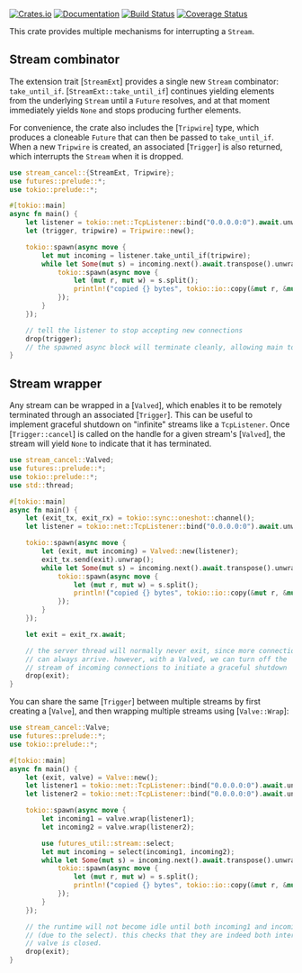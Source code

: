 [![Crates.io](https://img.shields.io/crates/v/stream-cancel.svg)](https://crates.io/crates/stream-cancel)
[![Documentation](https://docs.rs/stream-cancel/badge.svg)](https://docs.rs/stream-cancel/)
[![Build Status](https://dev.azure.com/jonhoo/jonhoo/_apis/build/status/stream-cancel?branchName=master)](https://dev.azure.com/jonhoo/jonhoo/_build/latest?definitionId=29&branchName=master)
[![Coverage Status](https://codecov.io/gh/jonhoo/stream-cancel/branch/master/graph/badge.svg)](https://codecov.io/gh/jonhoo/stream-cancel)

This crate provides multiple mechanisms for interrupting a `Stream`.

## Stream combinator

The extension trait [`StreamExt`] provides a single new `Stream` combinator: `take_until_if`.
[`StreamExt::take_until_if`] continues yielding elements from the underlying `Stream` until a
`Future` resolves, and at that moment immediately yields `None` and stops producing further
elements.

For convenience, the crate also includes the [`Tripwire`] type, which produces a cloneable
`Future` that can then be passed to `take_until_if`. When a new `Tripwire` is created, an
associated [`Trigger`] is also returned, which interrupts the `Stream` when it is dropped.


```rust
use stream_cancel::{StreamExt, Tripwire};
use futures::prelude::*;
use tokio::prelude::*;

#[tokio::main]
async fn main() {
    let listener = tokio::net::TcpListener::bind("0.0.0.0:0").await.unwrap();
    let (trigger, tripwire) = Tripwire::new();

    tokio::spawn(async move {
        let mut incoming = listener.take_until_if(tripwire);
        while let Some(mut s) = incoming.next().await.transpose().unwrap() {
            tokio::spawn(async move {
                let (mut r, mut w) = s.split();
                println!("copied {} bytes", tokio::io::copy(&mut r, &mut w).await.unwrap());
            });
        }
    });

    // tell the listener to stop accepting new connections
    drop(trigger);
    // the spawned async block will terminate cleanly, allowing main to return
}
```

## Stream wrapper

Any stream can be wrapped in a [`Valved`], which enables it to be remotely terminated through
an associated [`Trigger`]. This can be useful to implement graceful shutdown on "infinite"
streams like a `TcpListener`. Once [`Trigger::cancel`] is called on the handle for a given
stream's [`Valved`], the stream will yield `None` to indicate that it has terminated.

```rust
use stream_cancel::Valved;
use futures::prelude::*;
use tokio::prelude::*;
use std::thread;

#[tokio::main]
async fn main() {
    let (exit_tx, exit_rx) = tokio::sync::oneshot::channel();
    let listener = tokio::net::TcpListener::bind("0.0.0.0:0").await.unwrap();

    tokio::spawn(async move {
        let (exit, mut incoming) = Valved::new(listener);
        exit_tx.send(exit).unwrap();
        while let Some(mut s) = incoming.next().await.transpose().unwrap() {
            tokio::spawn(async move {
                let (mut r, mut w) = s.split();
                println!("copied {} bytes", tokio::io::copy(&mut r, &mut w).await.unwrap());
            });
        }
    });

    let exit = exit_rx.await;

    // the server thread will normally never exit, since more connections
    // can always arrive. however, with a Valved, we can turn off the
    // stream of incoming connections to initiate a graceful shutdown
    drop(exit);
}
```

You can share the same [`Trigger`] between multiple streams by first creating a [`Valve`],
and then wrapping multiple streams using [`Valve::Wrap`]:

```rust
use stream_cancel::Valve;
use futures::prelude::*;
use tokio::prelude::*;

#[tokio::main]
async fn main() {
    let (exit, valve) = Valve::new();
    let listener1 = tokio::net::TcpListener::bind("0.0.0.0:0").await.unwrap();
    let listener2 = tokio::net::TcpListener::bind("0.0.0.0:0").await.unwrap();

    tokio::spawn(async move {
        let incoming1 = valve.wrap(listener1);
        let incoming2 = valve.wrap(listener2);

        use futures_util::stream::select;
        let mut incoming = select(incoming1, incoming2);
        while let Some(mut s) = incoming.next().await.transpose().unwrap() {
            tokio::spawn(async move {
                let (mut r, mut w) = s.split();
                println!("copied {} bytes", tokio::io::copy(&mut r, &mut w).await.unwrap());
            });
        }
    });

    // the runtime will not become idle until both incoming1 and incoming2 have stopped
    // (due to the select). this checks that they are indeed both interrupted when the
    // valve is closed.
    drop(exit);
}
```

